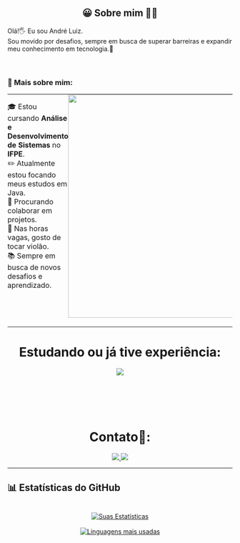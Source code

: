 <!-- Description about me -->
<h2 align="center"> 😀 Sobre mim 👨‍💻 </h2>

Olá!🖐️ Eu sou André Luiz.<br />
Sou movido por desafios, sempre em busca de superar barreiras e expandir meu conhecimento em tecnologia.🚀<br />
<br/><br/>
### 🧐 Mais sobre mim:
<table style="border-collapse: collapse; width: 100%;">
  <tr style="border: none;">
    <td style="border: none; padding: 0; vertical-align: top;">
      <ul style="list-style-type: none; padding-left: 0;">
        <li>🎓 Estou cursando <b>Análise e Desenvolvimento de Sistemas</b> no <b>IFPE</b>.</li>
        <li>✏️ Atualmente estou focando meus estudos em Java.</li>
        <li>🤝 Procurando colaborar em projetos.</li>
        <li>🎼 Nas horas vagas, gosto de tocar violão.</li>
        <li>📚 Sempre em busca de novos desafios e aprendizado.</li>     
      </ul>
    </td>
    <td style="border: none; padding: 0; text-align: right;">
      <img src="https://github.com/Anmol-Baranwal/Cool-GIFs-For-GitHub/assets/74038190/0c7eb6ed-663b-4ce4-bfbd-18239a38ba1b" width="500">
<br><br>
    </td>
  </tr>
</table>

<!-- Languages and skills section -->

<h1 align="center"> Estudando ou já tive experiência: </h1>
<div align="center">
  <a href="https://skillicons.dev">
    <img src="https://skillicons.dev/icons?i=java,python,javascript,mysql,postgres" />
  </a>
</div>
<br>

<br><br><br>
<!-- Social icons section -->
<h1 align="center"> Contato💼: </h1>
<p align="center">
  <a href="https://www.linkedin.com/in/andr%C3%A9-luiz-467801311/">
    <img src="https://img.shields.io/badge/LinkedIn-7cebf5?&style=for-the-badge&logo=linkedin&logoColor=black">
  </a>
  <a href="mailto:andredeco.dev@gmail.com">
    <img src="https://img.shields.io/badge/Enviar%20Email-7cebf5?&style=for-the-badge&logo=gmail&logoColor=black">
  </a>
</p>

<hr>

<!-- GitHub stats section -->
## 📊 Estatísticas do GitHub

<p align="center">
  <br/>
  <a href="https://github.com/anuraghazra/github-readme-stats"><img alt="Suas Estatísticas" src="https://github-readme-stats.vercel.app/api/?username=dedecode&show_icons=true&count_private=true&theme=react&bg_color=1F222E&title_color=7cebf5&icon_color=2d7de4"></a>
<br/>
  <br/>
  <a href="https://github.com/anuraghazra/github-readme-stats">
    <img alt="Linguagens mais usadas" 
         src="https://github-readme-stats.vercel.app/api/top-langs/?username=dedecode&layout=compact&theme=react&bg_color=1F222E&title_color=7cebf5&icon_color=2d7de4">
  </a>
</p>
